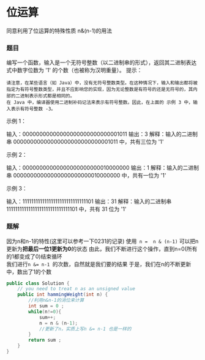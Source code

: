 # 位运算
同意利用了位运算的特殊性质
n&(n-1)的用法

### 题目
编写一个函数，输入是一个无符号整数（以二进制串的形式），返回其二进制表达式中数字位数为 '1' 的个数（也被称为汉明重量）。
提示：

    请注意，在某些语言（如 Java）中，没有无符号整数类型。在这种情况下，输入和输出都将被指定为有符号整数类型，并且不应影响您的实现，因为无论整数是有符号的还是无符号的，其内部的二进制表示形式都是相同的。
    在 Java 中，编译器使用二进制补码记法来表示有符号整数。因此，在上面的 示例 3 中，输入表示有符号整数 -3。

示例 1：

输入：00000000000000000000000000001011
输出：3
解释：输入的二进制串 00000000000000000000000000001011 中，共有三位为 '1'    

示例 2：

输入：00000000000000000000000010000000
输出：1
解释：输入的二进制串 00000000000000000000000010000000 中，共有一位为 '1'    

示例 3：

输入：11111111111111111111111111111101
输出：31
解释：输入的二进制串 11111111111111111111111111111101 中，共有 31 位为 '1'  

### 题解    
因为n和n-1的特性(这里可以参考一下0231的记录)
使用``` n =  n & (n-1)``` 可以把n更新为**把最后一位1更新为0**的状态 
由此，我们不断进行这个操作，直到n=0(所有的1都变成了0)结束循环   
我们进行```n &= n-1 ```的次数，自然就是我们要的结果 
于是，我们在n的不断更新中，数出了1的个数
```java
public class Solution {
    // you need to treat n as an unsigned value
    public int hammingWeight(int n) {
        //利用n&n-1的消位来计算
        int sum = 0 ;
        while(n!=0){
            sum++;
            n = n & (n-1);
            //更新了n，实质上写n &= n-1 也是一样的
        }
        return sum ;
    }
}
```